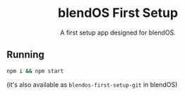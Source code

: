 <div align="center">
  <h1 align="center">blendOS First Setup</h1>
  <p align="center">A first setup app designed for blendOS.</p>
</div>

## Running

```sh
npm i && npm start
```

(it's also available as `blendos-first-setup-git` in blendOS)
